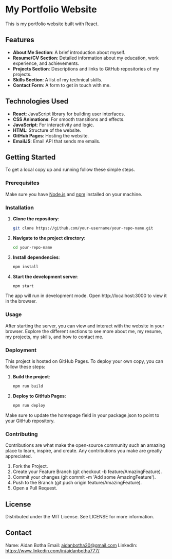 # My Portfolio Website

This is my portfolio website built with React.

## Features

- **About Me Section**: A brief introduction about myself.
- **Resume/CV Section**: Detailed information about my education, work experience, and achievements.
- **Projects Section**: Descriptions and links to GitHub repositories of my projects.
- **Skills Section**: A list of my technical skills.
- **Contact Form**: A form to get in touch with me.

## Technologies Used

- **React**: JavaScript library for building user interfaces.
- **CSS Animations**: For smooth transitions and effects.
- **JavaScript**: For interactivity and logic.
- **HTML**: Structure of the website.
- **GitHub Pages**: Hosting the website.
- **EmailJS**: Email API that sends me emails.

## Getting Started

To get a local copy up and running follow these simple steps.

### Prerequisites

Make sure you have [Node.js](https://nodejs.org/) and [npm](https://www.npmjs.com/) installed on your machine.

### Installation

1. **Clone the repository**:
   ```sh
   git clone https://github.com/your-username/your-repo-name.git

2. **Navigate to the project directory**:

   ```sh
   cd your-repo-name
   ```

3. **Install dependencies**:

   ```sh
   npm install
   ```

4. **Start the development server**:

   ```sh
   npm start
   ```

The app will run in development mode. Open http://localhost:3000 to view it in the browser.

### Usage
After starting the server, you can view and interact with the website in your browser. Explore the different sections to see more about me, my resume, my projects, my skills, and how to contact me.

### Deployment
This project is hosted on GitHub Pages. To deploy your own copy, you can follow these steps:

1. **Build the project**:

   ```sh
   npm run build
   ```

2. **Deploy to GitHub Pages**:

   ```sh
   npm run deploy
   ```


Make sure to update the homepage field in your package.json to point to your GitHub repository.

### Contributing
Contributions are what make the open-source community such an amazing place to learn, inspire, and create. Any contributions you make are greatly appreciated.

1. Fork the Project.
2. Create your Feature Branch (git checkout -b feature/AmazingFeature).
3. Commit your changes (git commit -m 'Add some AmazingFeature').
4. Push to the Branch (git push origin feature/AmazingFeature).
5. Open a Pull Request.

 
## License
Distributed under the MIT License. See LICENSE for more information.

## Contact
Name: Aidan Botha
Email: aidanbotha30@gmail.com
LinkedIn: https://www.linkedin.com/in/aidanbotha777/
